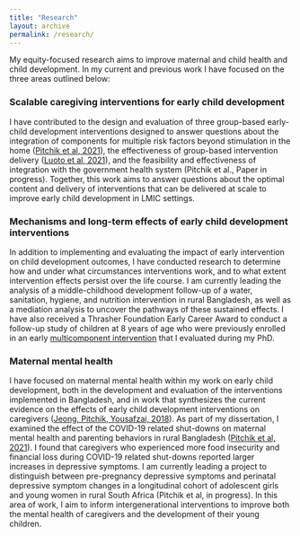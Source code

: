 ```yaml
---
title: "Research"
layout: archive
permalink: /research/
---
```


My equity-focused research aims to improve maternal and child health and child development. In my current and previous work I have focused on the three areas outlined below:

### Scalable caregiving interventions for early child development
I have contributed to the design and evaluation of three group-based early-child development interventions designed to answer questions about the integration of components for multiple risk factors beyond stimulation in the home (<a href="https://gh.bmj.com/content/6/3/e004307.abstract" target="_blank" rel="noopener noreferrer">Pitchik et al, 2021</a>), the effectiveness of group-based intervention delivery (<a href="https://www.thelancet.com/journals/langlo/article/PIIS2214-109X(20)30469-1/fulltext" target="_blank" rel="noopener noreferrer">Luoto et al, 2021</a>), and the feasibility and effectiveness of integration with the government health system (Pitchik et al., Paper in progress). Together, this work aims to answer questions about the optimal content and delivery of interventions that can be delivered at scale to improve early child development in LMIC settings.

<!-- before comma used to be this  ([Pitchik et al, 2021](https://gh.bmj.com/content/6/3/e004307.abstract)) -->
### Mechanisms and long-term effects of early child development interventions
In addition to implementing and evaluating the impact of early intervention on child development outcomes, I have conducted research to determine how and under what circumstances interventions work, and to what extent intervention effects persist over the life course. I am currently leading the analysis of a middle-childhood development follow-up of a water, sanitation, hygiene, and nutrition intervention in rural Bangladesh, as well as a mediation analysis to uncover the pathways of these sustained effects. I have also received a Thrasher Foundation Early Career Award to conduct a follow-up study of children at 8 years of age who were previously enrolled in an early <a href="https://gh.bmj.com/content/6/3/e004307.abstract" target="_blank" rel="noopener noreferrer">multicomponent intervention</a> that I evaluated during my PhD. 

### Maternal mental health
I have focused on maternal mental health within my work on early child development, both in the development and evaluation of the interventions implemented in Bangladesh, and in work that synthesizes the current evidence on the effects of early child development interventions on caregivers (<a href="https://publications.aap.org/pediatrics/article/141/4/e20173510/37794/Stimulation-Interventions-and-Parenting-in-Low-and?autologincheck=redirected?nfToken=00000000-0000-0000-0000-000000000000" target="_blank" rel="noopener noreferrer">Jeong, Pitchik, Yousafzai, 2018</a>). As part of my dissertation, I examined the effect of the COVID-19 related shut-downs on maternal mental health and parenting behaviors in rural Bangladesh (<a href="https://srcd.onlinelibrary.wiley.com/doi/full/10.1111/cdev.13651" target="_blank" rel="noopener noreferrer">Pitchik et al, 2021</a>). I found that caregivers who experienced more food insecurity and financial loss during COVID-19 related shut-downs reported larger increases in depressive symptoms. I am currently leading a project to distinguish between pre-pregnancy depressive symptoms and perinatal depressive symptom changes in a longitudinal cohort of adolescent girls and young women in rural South Africa (Pitchik et al, in progress). In this area of work, I aim to inform intergenerational interventions to improve both the mental health of caregivers and the development of their young children.
